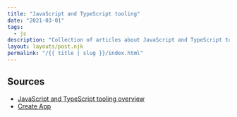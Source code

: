 ```yaml
---
title: "JavaScript and TypeScript tooling"
date: "2021-03-01"
tags:
  - js
description: "Collection of articles about JavaScript and TypeScript tooling"
layout: layouts/post.njk
permalink: "/{{ title | slug }}/index.html"
---
```


## Sources

* [JavaScript and TypeScript tooling overview](https://tooling.js.org)
* [Create App](https://createapp.dev)
